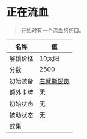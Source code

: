 # 正在流血  
> 开始时有一个流血的伤口。  
  
名称  |  值  
----  |  ----  
解锁价格  |  10太阳  
分数  |  2500  
初始装备  |  [右臂撕裂伤](W_ArmLacerationR.md)  
额外卡牌  |  无  
初始状态  |  无  
被动状态  |  无  
效果  |    


<script>document.title="正在流血 - 卡牌生存百科 Card Survival Wiki";</script>